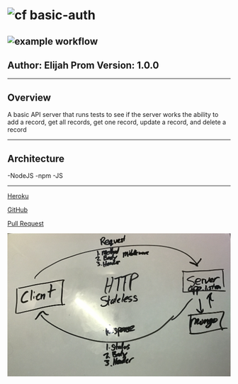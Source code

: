 # ![cf](https://i.imgur.com/7v5ASc8.png) basic-auth
![example workflow](https://github.com/S2Mackinley/basic-auth/actions/workflows/node.js.yml/badge.svg)
---

## Author: Elijah Prom Version: 1.0.0

---

## Overview

A basic API server that runs tests to see if the server works the ability to add a record, get all records, get one record, update a record, and delete a record

---

## Architecture

-NodeJS -npm -JS

---

[Heroku](https://ep-basic-auth.herokuapp.com/)

[GitHub](https://github.com/S2Mackinley/basic-auth)

[Pull Request](https://github.com/S2Mackinley/basic-auth/pull/2)

![somedrawing](basic-auth.png)
